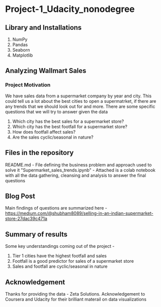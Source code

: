 # Project-1_Udacity_nonodegree

## Library and Installations
1. NumPy
2. Pandas
3. Seaborn
4. Matplotlib

## Analyzing Wallmart Sales

### Project Motivation
 We have sales data from a supermarket company by year and city. This could tell us a lot about the best cities to open a supermatrket, if there are any trends that we should look out for and more. There are some specific questions that we will try to answer given the data
 
1. Which city has the best sales for a supermarket store?
2. Which city has the best footfall for a supermarket store?
3. How does footfall affect sales?
4. Are the sales cyclic/seasonal in nature?

## Files in the repository
README.md - File defining the business problem and approach used to solve it
"Supermarket_sales_trends.ipynb" - Attached is a colab notebook with all the data gathering, cleansing and analysis to answer the final questions


## Blog Post
Main findings of questions are summarized here - https://medium.com/@shubham8089/selling-in-an-indian-supermarket-store-27dac39c471a

## Summary of results
Some key understandings coming out of the project -
1. Tier 1 cities have the highest footfall and sales
2. Footfall is a good predictor for sales of a supermarket store
3. Sales and footfall are cyclic/seasonal in nature

## Acknowledgement 
Thanks for providing the data - Zeta Solutions. Acknowledgement to Coursera and Udacity for their brilliant materail on data visualizations
